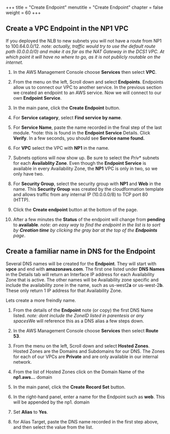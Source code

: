 +++
title = "Create Endpoint"
menutitle = "Create Endpoint"
chapter = false
weight = 60
+++

## Create a VPC Endpoint in the NP1 VPC
If you deployed the NLB to new subnets you will not have a route from NP1 to 100.64.0.0/12. *note: actually, traffic would try to use the default route path  (0.0.0.0/0) and make it as far as the NAT Gateway in the DCS1 VPC. At which point it will have no where to go, as it is not publicly routable on the internet.* 

1. In the AWS Management Console choose **Services** then select **VPC**.

1. From the menu on the left, Scroll down and select **Endpoints**. Endpoints allow us to connect our VPC to another service. In the previous section we created an endpoint to an AWS service. Now we will connect to our own **Endpoint Service**.

1. In the main pane, click the **Create Endpoint** button.

1. For **Service catagory**, select **Find service by name**.

1. For **Service Name**, paste the name recorded in the final step of the last module. *note: this is found in the **Endpoint Service** Details. Click **Verify**. In a few seconds, you should see **Service name found.**

1. For **VPC** select the VPC with **NP1** in the name.

1. Subnets options will now show up. Be sure to select the *Priv** subnets for each **Availablity Zone**. Even though the **Endpoint Service** is available in every Availability Zone, the **NP1** VPC is only in two, so we only have two.

1. For **Security Group**, select the security group with **NP1** and **Web** in the name. This **Security Group** was created by the cloudformation template and allows traffic from any internal IP (10.0.0.0/8) to TCP port 80 (HTTP).

1. Click the **Create endpoint** button at the bottom of the page. 

1. After a few minutes the **Status** of the endpoint will change from **pending** to **available**. *note: an easy way to find the endpoint in the list is to sort by **Creation time** by clicking the gray bar at the top of the **Endpoints** page*. 


## Create a familiar name in DNS for the Endpoint
Several DNS names will be created for the **Endpoint**. They will start with **vpce** and end with **amazonaws.com**. The first one listed under **DNS Names** in the Details tab will return an Interface IP address for each Availability Zone that is active. The other names will be Availability zone specific and include the availability zone in the name, such as us-west2**a** or us-west-2**b**. These only return 1 IP address for that Availability Zone.

Lets create a more freindly name.

1. From the details of the **Endpoint** note (or copy) the first DNS Name listed. *note: dont include the ZoneID listed in parentesis or any spaces*We will reference this as a DNS alias a few steps down.

1. In the AWS Management Console choose **Services** then select **Route 53**.

1. From the menu on the left, Scroll down and select **Hosted Zones**. Hosted Zones are the Domains and Subdomains for our DNS. The Zones for each of our VPCs are **Private** and are only available in our internal network.

1. From the list of Hosted Zones click on the Domain Name of the **np1.aws...** domain

1. In the main panel, click the **Create Record Set** button.

1. In the right-hand panel, enter a name for the Endpoint such as **web**. This will be appended by the np1. domain

1. Set **Alias** to **Yes**.

1. for Alias Target, paste the DNS name recorded in the first step above, and then select the value from the list.
